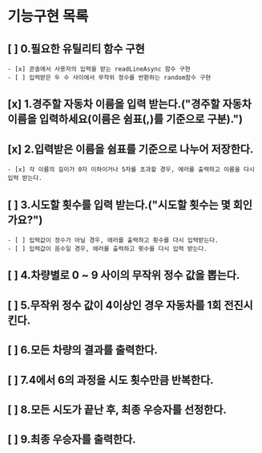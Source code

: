 # 기능구현 목록

## [ ] 0.필요한 유틸리티 함수 구현
    - [x] 콘솔에서 사용자의 입력을 받는 readLineAsync 함수 구현 
    - [ ] 입력받은 두 수 사이에서 무작위 정수를 반환하는 random함수 구현  

## [x] 1.경주할 자동차 이름을 입력 받는다.("경주할 자동차 이름을 입력하세요(이름은 쉼표(,)를 기준으로 구분).")
## [x] 2.입력받은 이름을 쉼표를 기준으로 나누어 저장한다.
    - [x] 각 이름의 길이가 0자 이하이거나 5자를 초과할 경우, 에러를 출력하고 이름을 다시 입력 받는다.
## [ ] 3.시도할 횟수를 입력 받는다.("시도할 횟수는 몇 회인가요?")
    - [ ] 입력값이 정수가 아닐 경우, 에러를 출력하고 횟수를 다시 입력받는다.
    - [ ] 입력값이 음수일 경우, 에러를 출력하고 횟수를 다시 입력 받는다.
## [ ] 4.차량별로 0 ~ 9 사이의 무작위 정수 값을 뽑는다.
## [ ] 5.무작위 정수 값이 4이상인 경우 자동차를 1회 전진시킨다.
## [ ] 6.모든 차량의 결과를 출력한다.
## [ ] 7.4에서 6의 과정을 시도 횟수만큼 반복한다.
## [ ] 8.모든 시도가 끝난 후, 최종 우승자를 선정한다.
## [ ] 9.최종 우승자를 출력한다.


